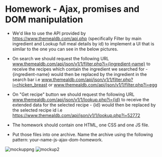 # Homework - Ajax, promises and DOM manipulation

* We'd like to use the API provided by https://www.themealdb.com/api.php (specifically Filter by main ingredient and Lookup full meal details by id) to implement a UI that is similar to the one you can see in the below pictures.

* On search we should request the following URL www.themealdb.com/api/json/v1/1/filter.php?i={ingredient-name} to receive the recipes which contain the ingredient we searched for - {ingredient-name} would then be replaced by the ingredient in the search bar i.e www.themealdb.com/api/json/v1/1/filter.php?i=chicken_breast or www.themealdb.com/api/json/v1/1/filter.php?i=egg

* On "Get recipe" button we should request the following URL www.themealdb.com/api/json/v1/1/lookup.php?i={id} to receive the extended data for the selected recipe - {id} would then be replaced by the selected recipe id i.e https://www.themealdb.com/api/json/v1/1/lookup.php?i=52772


* The homework should contain one HTML, one CSS and one JS file. 
* Put those files into one archive. Name the archive using the following pattern: your-name-js-ajax-dom-homework.

![mockuppng](https://github.com/dianarrugea/ajax_promises_dom_sc_inf/assets/64359516/7c3b4cfd-2dc5-4456-8eb8-82c9d9cff415)
![mockup2](https://github.com/dianarrugea/ajax_promises_dom_sc_inf/assets/64359516/405a9a03-e4f7-4d64-a560-b2baa8c5ca7b)
